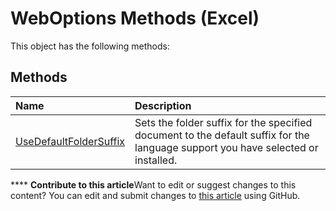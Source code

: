 
# WebOptions Methods (Excel)
This object has the following methods:

## Methods



|**Name**|**Description**|
|:-----|:-----|
| [UseDefaultFolderSuffix](dbaf5fa4-449a-b549-d2a0-82f65497f6c0.md)|Sets the folder suffix for the specified document to the default suffix for the language support you have selected or installed.|

****   **Contribute to this article**Want to edit or suggest changes to this content? You can edit and submit changes to  [this article](https://github.com/jhershey00/VBA_Excel_Test/OpenXMLCon/articles/58b541c6-65d3-4762-8996-a361c1cf316a.md) using GitHub.

